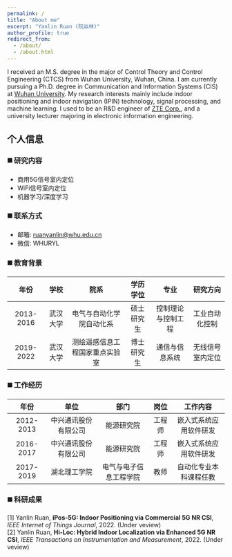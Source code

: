 ```yaml
---
permalink: /
title: "About me"
excerpt: "Yanlin Ruan (阮焱林)"
author_profile: true
redirect_from: 
  - /about/
  - /about.html
---
```


I received an M.S. degree in the major of Control Theory and Control Engineering (CTCS) from Wuhan University, Wuhan, China. I am currently pursuing a Ph.D. degree in Communication and Information Systems (CIS) at <a href="https://www.whu.edu.cn/" target="_blank">Wuhan University</a>. My research interests mainly include indoor positioning and indoor navigation (IPIN) technology, signal processing, and machine learning. I used to be an R&D engineer of <a href="https://www.zte.com.cn/china/" target="_blank">ZTE Corp.</a>, and a university lecturer majoring in electronic information engineering.

个人信息
------
### ◼️ 研究内容

* 商用5G信号室内定位
* WiFi信号室内定位
* 机器学习/深度学习

### ◼️ 联系方式

* 邮箱: <ruanyanlin@whu.edu.cn>
* 微信: WHURYL

### ◼️ 教育背景

|年份|学校|院系|学历学位|专业|研究方向|
|:-:|:-:|:-:|:-:|:-:|:-:|
|2013-2016|武汉大学|电气与自动化学院自动化系|硕士研究生|控制理论与控制工程|工业自动化控制|
|2019-2022|武汉大学|测绘遥感信息工程国家重点实验室|博士研究生|通信与信息系统|无线信号室内定位|

### ◼️ 工作经历

|年份|单位|部门|岗位|工作内容|
|:-:|:-:|:-:|:-:|:-:|
|2012-2013|中兴通讯股份有限公司|能源研究院|工程师|嵌入式系统应用软件研发|
|2016-2017|中兴通讯股份有限公司|能源研究院|工程师|嵌入式系统应用软件研发|
|2017-2019|湖北理工学院|电气与电子信息工程学院|教师|自动化专业本科课程任教|

### ◼️ 科研成果

[1] Yanlin Ruan, **iPos-5G: Indoor Positioning via Commercial 5G NR CSI**, *IEEE Internet of Things Journal*, 2022. (Under veview)  
[2] Yanlin Ruan, **Hi-Loc: Hybrid Indoor Localization via Enhanced 5G NR CSI**, *IEEE Transactions on Instrumentation and Measurement*, 2022. (Under veview)
